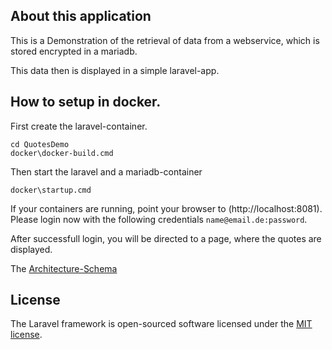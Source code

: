 
## About this application

This is a Demonstration of the retrieval of data from a webservice, which is stored encrypted in a mariadb.

This data then is displayed in a simple laravel-app.

## How to setup in docker.

First create the laravel-container.
```
cd QuotesDemo
docker\docker-build.cmd
``` 
Then start the laravel and a mariadb-container

```
docker\startup.cmd
```

If your containers are running, point your browser to (http://localhost:8081).
Please login now with the following credentials ```name@email.de:password```.

After successfull login, you will be directed to a page, where the quotes are displayed.

The [Architecture-Schema](https://github.com/x-mago/QuotesDemo/blob/main/resources/misc/Quotes%20Architektur.pdf)

## License

The Laravel framework is open-sourced software licensed under the [MIT license](https://opensource.org/licenses/MIT).
